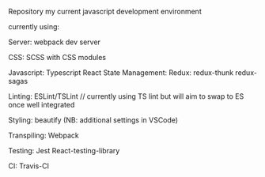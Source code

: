 Repository my current javascript development environment

currently using:

Server:
    webpack dev server

CSS:
    SCSS with CSS modules

Javascript:
    Typescript
    React
    State Management:
        Redux:
            redux-thunk
            redux-sagas

Linting:
    ESLint/TSLint // currently using TS lint but will aim to swap to ES once well integrated

Styling:
    beautify    (NB: additional settings in VSCode)

Transpiling:
    Webpack

Testing:
    Jest
    React-testing-library

CI:
    Travis-CI